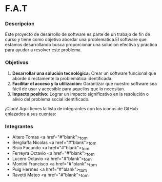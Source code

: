 # F.A.T

### Descripcion
Este proyecto de desarrollo de software es parte de un trabajo de fin de curso y tiene como objetivo abordar una problematica.El software que estamos desarrollando busca proporcionar una solución efectiva y práctica para ayudar a resolver este problema.

### Objetivos
1. **Desarrollar una solución tecnológica:** Crear un software funcional que aborde directamente la problemática identificada.
2. **Facilitar el acceso y la utilización:** Garantizar que nuestro software sea fácil de usar y accesible para aquellos que lo necesitan.
3. **Impacto positivo:** Lograr un impacto significativo en la resolución o alivio del problema social identificado.    

¡Claro! Aquí tienes la lista de integrantes con los íconos de GitHub enlazados a sus cuentas:

### Integrantes 

- Altero Tomas <a href="#"blank"><img align="center" src="https://raw.githubusercontent.com/rahuldkjain/github-profile-readme-generator/master/src/images/icons/Social/linked-in-alt.svg" alt="tomas altero" height="15" width="30"/></a>
- Bergliaffa Nicolas <a href="#"blank"><img align="center" src="https://raw.githubusercontent.com/rahuldkjain/github-profile-readme-generator/master/src/images/icons/Social/linked-in-alt.svg" alt="tomas altero" height="15" width="30"/></a>
- Bisio Facundo <a href="#"blank"><img align="center" src="https://raw.githubusercontent.com/rahuldkjain/github-profile-readme-generator/master/src/images/icons/Social/linked-in-alt.svg" alt="tomas altero" height="15" width="30"/></a>
- Ferreyra Octavio <a href="#"blank"><img align="center" src="https://raw.githubusercontent.com/rahuldkjain/github-profile-readme-generator/master/src/images/icons/Social/linked-in-alt.svg" alt="tomas altero" height="15" width="30"/></a>
- Lucero Octavio <a href="#"blank"><img align="center" src="https://raw.githubusercontent.com/rahuldkjain/github-profile-readme-generator/master/src/images/icons/Social/linked-in-alt.svg" alt="tomas altero" height="15" width="30"/></a>
- Montini Francisco <a href="#"blank"><img align="center" src="https://raw.githubusercontent.com/rahuldkjain/github-profile-readme-generator/master/src/images/icons/Social/linked-in-alt.svg" alt="tomas altero" height="15" width="30"/></a>
- Puig Hermes <a href="#"blank"><img align="center" src="https://raw.githubusercontent.com/rahuldkjain/github-profile-readme-generator/master/src/images/icons/Social/linked-in-alt.svg" alt="tomas altero" height="15" width="30"/></a>
- Ravetti Mateo <a href="#"blank"><img align="center" src="https://raw.githubusercontent.com/rahuldkjain/github-profile-readme-generator/master/src/images/icons/Social/linked-in-alt.svg" alt="tomas altero" height="15" width="30"/></a>

